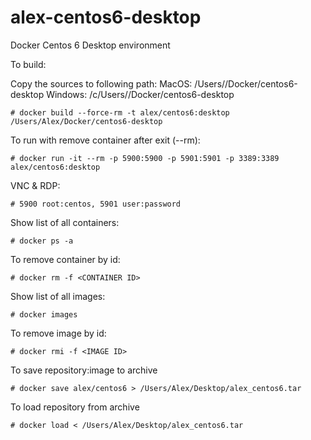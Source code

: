 alex-centos6-desktop
==========================

Docker Centos 6 Desktop environment


To build:

Copy the sources to following path:
MacOS: /Users/<USERNAME>/Docker/centos6-desktop 
Windows: /c/Users/<USERNAME>/Docker/centos6-desktop

```
# docker build --force-rm -t alex/centos6:desktop /Users/Alex/Docker/centos6-desktop
```

To run with remove container after exit (--rm):

```
# docker run -it --rm -p 5900:5900 -p 5901:5901 -p 3389:3389 alex/centos6:desktop
```

VNC & RDP:

```
# 5900 root:centos, 5901 user:password
```

Show list of all containers:

```
# docker ps -a
```

To remove container by id:

```
# docker rm -f <CONTAINER ID>
```

Show list of all images:

```
# docker images
```

To remove image by id:

```
# docker rmi -f <IMAGE ID>
```

To save repository:image to archive
```
# docker save alex/centos6 > /Users/Alex/Desktop/alex_centos6.tar
```

To load repository from archive

```
# docker load < /Users/Alex/Desktop/alex_centos6.tar
```


